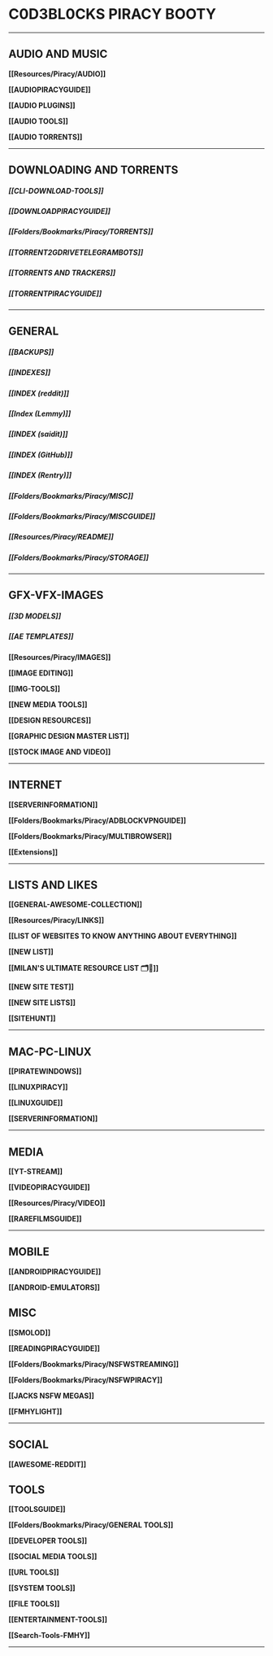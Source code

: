 # C0D3BL0CKS PIRACY BOOTY

---

## AUDIO AND MUSIC

**[[Resources/Piracy/AUDIO]]**

**[[AUDIOPIRACYGUIDE]]**

**[[AUDIO PLUGINS]]**

**[[AUDIO TOOLS]]**

**[[AUDIO TORRENTS]]**

---

## DOWNLOADING AND TORRENTS 

##### [[CLI-DOWNLOAD-TOOLS]]

##### [[DOWNLOADPIRACYGUIDE]]

##### [[Folders/Bookmarks/Piracy/TORRENTS]]

##### [[TORRENT2GDRIVETELEGRAMBOTS]]

##### [[TORRENTS AND TRACKERS]]

##### [[TORRENTPIRACYGUIDE]]


---



## GENERAL

##### [[BACKUPS]]

##### [[INDEXES]]

##### [[INDEX (reddit)]]

##### [[Index (Lemmy)]]

##### [[INDEX (saidit)]]

##### [[INDEX (GitHub)]]

##### [[INDEX (Rentry)]]

##### [[Folders/Bookmarks/Piracy/MISC]]

##### [[Folders/Bookmarks/Piracy/MISCGUIDE]]

##### [[Resources/Piracy/README]]

##### [[Folders/Bookmarks/Piracy/STORAGE]]

---

## GFX-VFX-IMAGES

##### [[3D MODELS]]

##### [[AE TEMPLATES]]

**[[Resources/Piracy/IMAGES]]**

**[[IMAGE EDITING]]**

**[[IMG-TOOLS]]**

**[[NEW MEDIA TOOLS]]**

**[[DESIGN RESOURCES]]**

**[[GRAPHIC DESIGN MASTER LIST]]**

**[[STOCK IMAGE AND VIDEO]]**

---

##  INTERNET

**[[SERVERINFORMATION]]**

**[[Folders/Bookmarks/Piracy/ADBLOCKVPNGUIDE]]**

**[[Folders/Bookmarks/Piracy/MULTIBROWSER]]**

**[[Extensions]]**

---

## LISTS AND LIKES

**[[GENERAL-AWESOME-COLLECTION]]**

**[[Resources/Piracy/LINKS]]**

**[[LIST OF WEBSITES TO KNOW ANYTHING ABOUT EVERYTHING]]**

**[[NEW LIST]]**

**[[MILAN'S ULTIMATE RESOURCE LIST 🗂🚀]]**

**[[NEW SITE TEST]]**

**[[NEW SITE LISTS]]**

**[[SITEHUNT]]**


---

## MAC-PC-LINUX

**[[PIRATEWINDOWS]]**

**[[LINUXPIRACY]]**

**[[LINUXGUIDE]]**

**[[SERVERINFORMATION]]**


---

## MEDIA

**[[YT-STREAM]]**

**[[VIDEOPIRACYGUIDE]]**

**[[Resources/Piracy/VIDEO]]**

**[[RAREFILMSGUIDE]]**


---


##  MOBILE

**[[ANDROIDPIRACYGUIDE]]**

**[[ANDROID-EMULATORS]]**


## MISC

**[[SMOLOD]]**

**[[READINGPIRACYGUIDE]]**

**[[Folders/Bookmarks/Piracy/NSFWSTREAMING]]**

**[[Folders/Bookmarks/Piracy/NSFWPIRACY]]**

**[[JACKS NSFW MEGAS]]**

**[[FMHYLIGHT]]**


---


## SOCIAL


**[[AWESOME-REDDIT]]**


## TOOLS

**[[TOOLSGUIDE]]**

**[[Folders/Bookmarks/Piracy/GENERAL TOOLS]]**

**[[DEVELOPER TOOLS]]**

**[[SOCIAL MEDIA TOOLS]]**

**[[URL TOOLS]]**

**[[SYSTEM TOOLS]]**

**[[FILE TOOLS]]**

**[[ENTERTAINMENT-TOOLS]]**

**[[Search-Tools-FMHY]]**


---


